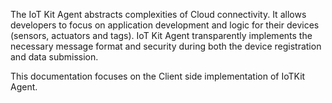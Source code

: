 The IoT Kit Agent abstracts complexities of Cloud connectivity. It allows developers to focus on application development
and logic for their devices (sensors, actuators and tags). IoT Kit Agent transparently implements the necessary message
format and security during both the device registration and data submission.

This documentation focuses on the Client side implementation of IoTKit Agent.